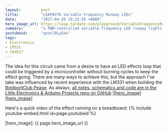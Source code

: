 ```yaml
---
layout:         post
title:          "LEAP#276 Variable Frequency Runway LEDs"
date:           "2017-04-20 19:22:58 +0800"
hero_image_url: https://leap.tardate.com/playground/VariableFrequencyRunwayLEDs/assets/VariableFrequencyRunwayLEDs_build.jpg
summary:        "a PWM-controlled variable frequency LED runway lights effect using the LM331 and CD4017"
youtubeid:      "qnxnlBLyGxo"
tags:
- Electronics
- LM331
- CD4017
---
```


The idea for this circuit came from a desire to have an LED effects loop that could be triggered by a microcontroller
without burning cycles to keep the effect going.
There are many ways to achieve this, but the approach I've take was influenced by recent experience with the LM331
when building the [BoldportClub Pease](https://github.com/tardate/LittleArduinoProjects/tree/master/BoldportClub/Pease).
As always, [all notes, schematics and code are in the Little Electronics & Arduino Projects repo on GitHub][project]
[![hero_image][hero_image]][project]

Here's a quick video of the effect running on a breadboard:
{% include youtube-embed.html id=page.youtubeid %}

[leap]: https://leap.tardate.com
[project]: https://github.com/tardate/LittleArduinoProjects/tree/master/playground/VariableFrequencyRunwayLEDs
[hero_image]: {{ page.hero_image_url }}

